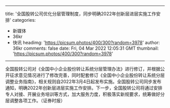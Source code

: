 
---
title: '全国股转公司优化分层管理制度，同步明确2022年创新层进层实施工作安排'
categories: 
 - 新媒体
 - 36kr
 - 快讯
headimg: 'https://picsum.photos/400/300?random=3978'
author: 36kr
comments: false
date: Fri, 04 Mar 2022 12:05:31 GMT
thumbnail: 'https://picsum.photos/400/300?random=3978'
---

<div>   
全国股转公司对《全国中小企业股份转让系统分层管理办法》进行修订，并根据公开征求意见情况进行了修改完善，同时配套修订《全国中小企业股份转让系统分层调整业务指南》，相关规则自2022年3月4日起发布实施。全国股转公司同步发布通知，明确2022年创新层进层实施工作安排。下一步，全国股转公司将通过安排专人对接、开展业务培训等方式，加大服务力度，积极落实新规要求，统筹做好分层调整各项工作。（证券时报）  
</div>
            